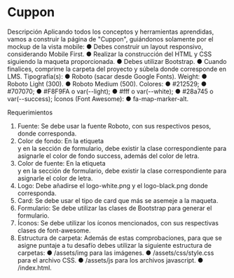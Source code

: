 # Cuppon

Descripción
Aplicando todos los conceptos y herramientas aprendidas, vamos a construir la página de "Cuppon", guiándonos solamente por el mockup de la vista mobile:
● Debes construir un layout responsivo, considerando Mobile First.
● Realizar la construcción del HTML y CSS siguiendo la maqueta proporcionada.
● Debes utilizar Bootstrap.
● Cuando finalices, comprime la carpeta del proyecto y súbela donde corresponde en
LMS.
Tipografía(s):
● Roboto (sacar desde Google Fonts).
Weight:
● Roboto Light (300).
● Roboto Medium (500).
Colores:
● #212529;
● #707070;
● #F8F9FA o var(--light);
● #fff o var(--white);
● #28a745 o var(--success);
Íconos (Font Awesome):
● fa-map-marker-alt.

Requerimientos
1. Fuente: Se debe usar la fuente Roboto, con sus respectivos pesos, donde corresponda.
2. Color de fondo: En la etiqueta <nav> y en la sección de formulario, debe existir la clase correspondiente para asignarle el color de fondo success, además del color de letra.
3. Color de fuente: En la etiqueta <nav> y en la sección de formulario, debe existir la clase correspondiente para asignarle el color de letra.
4. Logo: Debe añadirse el logo-white.png y el logo-black.png donde corresponda.
5. Card: Se debe usar el tipo de card que más se asemeje a la maqueta.
6. Formulario: Se debe utilizar las clases de Bootstrap para generar el formulario.
7. Íconos: Se debe utilizar los íconos mencionados, con sus respectivas clases de font-awesome.
8. Estructura de carpeta: Además de estas comprobaciones, para que se asigne puntaje a tu desafío debes utilizar la siguiente estructura de carpetas:
● /assets/img para las imágenes.
● /assets/css/style.css para el archivo CSS.
● /assets/js para los archivos javascript.
● /index.html.
